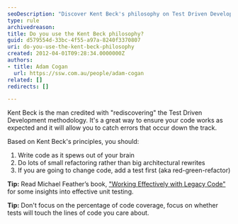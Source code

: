 ```yaml
---
seoDescription: "Discover Kent Beck's philosophy on Test Driven Development and improve your coding skills by writing clean code, refactoring small changes, and adding tests first."
type: rule
archivedreason: 
title: Do you use the Kent Beck philosophy?
guid: d579554d-33bc-4f55-a97a-8240f3370807
uri: do-you-use-the-kent-beck-philosophy
created: 2012-04-01T09:28:34.0000000Z
authors:
- title: Adam Cogan
  url: https://ssw.com.au/people/adam-cogan
related: []
redirects: []

---
```


Kent Beck is the man credited with "rediscovering" the Test Driven Development methodology. It's a great way to ensure your code works as expected and it will allow you to catch errors that occur down the track.

<!--endintro-->

Based on Kent Beck's principles, you should:

1. Write code as it spews out of your brain
2. Do lots of small refactoring rather than big architectural rewrites
3. If you are going to change code, add a test first (aka red-green-refactor)

**Tip:** Read Michael Feather’s book, [&quot;Working Effectively with Legacy Code&quot;](https://www.amazon.com/Working-Effectively-Legacy-Michael-Feathers/dp/0131177052) for some insights into effective unit testing.

**Tip:** Don't focus on the percentage of code coverage, focus on whether tests will touch the lines of code you care about.
